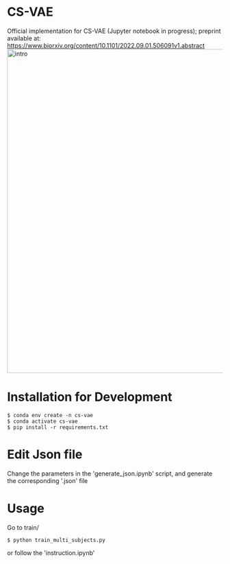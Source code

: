 # CS-VAE
Official implementation for CS-VAE (Jupyter notebook in progress); preprint available at: https://www.biorxiv.org/content/10.1101/2022.09.01.506091v1.abstract
<img width="755" alt="intro" src="https://user-images.githubusercontent.com/55704034/192307567-eadd2e1c-4240-4d92-8642-915c06841eba.png">

# Installation for Development
```
$ conda env create -n cs-vae
$ conda activate cs-vae
$ pip install -r requirements.txt
```
# Edit Json file
Change the parameters in the 'generate_json.ipynb' script, and generate the corresponding '.json' file
# Usage
Go to train/
```
$ python train_multi_subjects.py
```
or follow the 'instruction.ipynb' 
